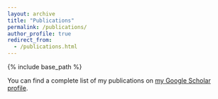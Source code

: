 ```yaml
---
layout: archive
title: "Publications"
permalink: /publications/
author_profile: true
redirect_from:
  - /publications.html
---
```


{% include base_path %}

You can find a complete list of my publications on <a href="{{site.author.googlescholar}}">my Google Scholar profile</a>.
